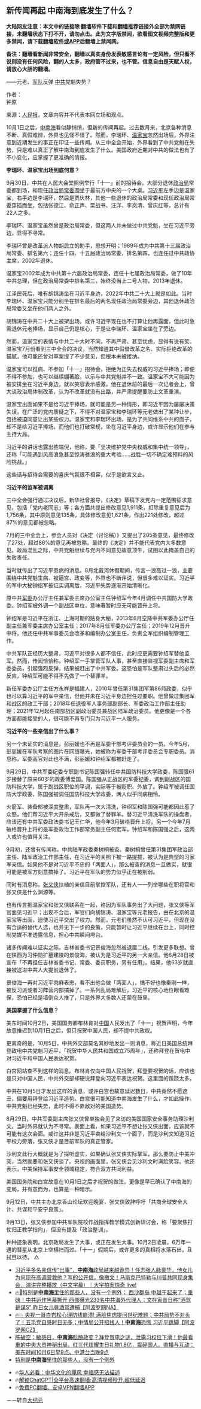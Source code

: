  <!-- 面包屑导航 --> <h2>新传闻再起 中南海到底发生了什么？</h2> <p class="notice"><b>大陆网友注意：本文中的链接除 <a href="https://github.com/bannedbook/fanqiang" >翻墙</a>软件下载和<a href="https://github.com/killgcd/justmysocks/blob/master/README.md">翻墙推荐</a>链接外全部为禁网链接，未翻墙状态下打不开，请勿点击。此为文字版禁闻，欲看图文视频完整版和更多禁闻，请下载<a href="https://github.com/bannedbook/fanqiang">翻墙软件或APP</a>后翻墙上禁闻网。</p><p>备注：翻墙看新闻非常安全，翻墙以真实身份发表敏感言论有一定风险，但只看不说则没有任何风险，翻的人太多，政府管不过来，也不管。信息自由是天赋人权，请放心大胆的翻墙。</b></p>  <div class="entry"> <p>——元老、<a href="https://www.bannedbook.org/bnews/tag/%E5%86%9B%E9%98%9F/" class="st_tag internal_tag" rel="tag" title="标签 军队 下的日志">军队</a>反弹 <a href="https://www.bannedbook.org/bnews/tag/%e4%b8%ad%e5%85%b1/" class="st_tag internal_tag" rel="tag" title="标签 中共 下的日志">中共</a>党魁失势？</p> <p>作者：<br /> 钟原 </p> <p>来源：<span class='wp_keywordlink_affiliate'><a href="https://renminbao.com/" title="人民报" target="_blank">人民报</a></span>，文章内容并不代表本网立场和观点。</p> <p>10月1日之后，<a href="https://www.bannedbook.org/bnews/tag/%e4%b8%ad%e5%8d%97%e6%b5%b7/" class="st_tag internal_tag" rel="tag" title="标签 中南海 下的日志">中南海</a>看似静悄悄，但新的传闻再起。过去数月来，北京各种消息不断、真假难辨，外界也见怪不怪了。然而，李瑞环、<a href="https://www.bannedbook.org/bnews/tag/%e6%b8%a9%e5%ae%b6%e5%ae%9d/" class="st_tag internal_tag" rel="tag" title="标签 温家宝 下的日志">温家宝</a>忽然出场后，外界注意到近期发生的事正在印证一些传闻。从三中全会开始，外界看到了中共党魁在失势，只是难以真正了解中南海到底发生了什么。美国政府近期对中共的做法也有了不小变化，应掌握了更准确的情报。</p> <p><b>李瑞环、温家宝出场到底何意？</b></p> <p>9月30日，中共在人民大会堂照例举行「十一」前的招待会。大部分退休<a href="https://www.bannedbook.org/bnews/tag/%e6%94%bf%e6%b2%bb%e5%b1%80/" class="st_tag internal_tag" rel="tag" title="标签 政治局 下的日志">政治局</a>常委都到场，和现任<a href="https://www.bannedbook.org/bnews/tag/%e6%94%bf%e6%b2%bb%e5%b1%80%e5%b8%b8%e5%a7%94/" class="st_tag internal_tag" rel="tag" title="标签 政治局常委 下的日志">政治局常委</a>围坐于最前方中央的一个大桌。<a href="https://www.bannedbook.org/bnews/tag/%e4%b9%a0%e8%bf%91%e5%b9%b3/" class="st_tag internal_tag" rel="tag" title="标签 习近平 下的日志">习近平</a>左手边是温家宝，右手边是李瑞环，然后是贾庆林，其他一些退休的政治局常委和现任政治局常委穿插而坐，包括张德江、俞正声、栗战书、汪洋、李岚清、曾庆红等，总计有22人之多。</p> <p>李瑞环、温家宝虽然曾是政治局常委，但这两人并未做过中共党魁，坐在习近平旁边，显得不寻常。</p> <p>李瑞环曾是改革派人物胡启立的助手，思想开明；1989年成为中共第十三届政治局常委、排名第六；连任十四、十五届政治局常委，排名第四，也连任过中共政协主席，2002年退休。</p> <p>温家宝2002年成为中共第十六届政治局常委，连任十七届政治局常委，做了10年中共总理，但在政治局常委中排名第三，始终没当上二号人物，2013年退休。</p> <p>江泽民死后，唯有胡锦涛坐在习近平身边，2022年中共二十大上就是如此。当时李瑞环、温家宝只能分别坐在排名最后的两名现任政治局常委旁边，其他退休政治局常委又坐在他们两人之外。</p> <p>胡锦涛在中共二十大上被架出场，或许习近平现在也不打算让他再露面，但此时急需退休元老捧场，显示自己仍是核心，于是让李瑞环、温家宝坐在了旁边。</p>  <p>然而，温家宝的表情与中共二十大时不同，不再严肃、甚至忧虑，显得有说有笑。温家宝7月份看到三中全会的决议，当然知道其中假借改革之名、实际拒绝改革的猫腻，他可能还曾对草案提了不少意见，但根本未被接纳。</p> <p>温家宝可以推病、不参加「十一」招待会，拒绝为正失去权威的习近平捧场；即便不得不参加，也可以继续绷著脸，以示与中共党魁并不一致。温家宝不大可能因为被安排坐在习近平身边，就以笑容表示感激。他在退休前的最后一次记者会上，曾大谈政治局体制改革，认为不改革就没有出路，并严肃提醒要防止文革重演。</p> <p>温家宝出面如果不是给习近平捧场，就可能是另一种情形，即习近平因为屡屡决策失误，在广泛的党内质疑之下，不得不对温家宝和李瑞环等元老做出了某种让步，包括被迫同意让出某些权力。温家宝和李瑞环出场，是为了共同维系中共的面子，却不是给习近平捧场。而他们也打破常规，坐在习近平身边，或许显示他们在参与主持大局。</p> <p>习近平的讲话也露出些端倪，他称，要「坚决维护党中央权威和集中统一领导」，还称「可能遇到风高浪急甚至惊涛骇浪的重大考验……战胜一切不确定难预料的风险挑战。」</p> <p>这些话与招待会需要的喜庆气氛很不相容，似乎是欲言又止。</p> <p><b>习近平的监军被调离</b></p> <p>三中全会强行通过决议后，新华社曾报导，《决定》草稿下发党内一定范围征求意见，包括「党内老同志」等；各方面共提出修改意见1,911条，扣除重复意见后为1,756条，其中原则意见135条，具体修改意见1,621条，作出221处修改，超过87%的意见都被忽略。</p> <p>7月的三中全会上，参会人员对《决定（讨论稿）》又提出了205条意见，最终修改了27处，超过86%的意见再被忽略。最终的《决定》并不能代表党内大多数意见。政局混乱之际，中共党魁继续与党内不同意见故意顶牛，试图以此掩盖自己的失败责任。</p> <p>当时就传出了习近平患病的消息。8月北戴河休假期间，传言一浪高过一浪，主要围绕中共党魁生病、被逼宫、政变等，外界也不断评说，但很多难以证实。习近平的军中大秘钟绍军被证实调离后，习近平失势逐渐开始清晰化。</p> <p>原中共<a href="https://www.bannedbook.org/bnews/tag/%E5%86%9B%E5%A7%94/" class="st_tag internal_tag" rel="tag" title="标签 军委 下的日志">军委</a>办公厅主任兼军委主席办公室主任钟绍军今年4月调任中共国防大学政委。钟绍军被外调一个副战区单位，意味著暂时应无可能晋升上将。</p> <p>钟绍军是习近平在浙江、上海时期的贴身大秘，2013年6月空降中共军委办公厅任副主任兼军委主席办公室主任；2017年8月任军委办公厅主任；2019年12月晋升中将。他还任中共军事委员会改革和编制办公室主任，负责全军组织编制管理工作。</p>  <p>中共军队正经历大整肃，习近平对很多人都不信任，此时应更需要钟绍军替他监军。然而，传闻恰恰称，钟绍军一手掌管军队人事，甚至直接监视军委副主席和军委委员，引起强烈反弹，结果被赶出了中共军委。这恐怕是军队整肃过头后的必然反应，钟绍军可能不得不先做了一个替罪羊。</p> <p>新任军委办公厅主任方永祥是福建人，2010年曾任第31集团军第86师政委，似乎也可以算习近平的军中亲信，但他并未在习近平身边担任过要职。他曾做过集团军和战区的政工干部；2018年任退役军人事务部副部长、军委政治工作部主任助理；2021年12月起任南部战区副政治委员兼战区陆军政治委员。他更像是一个各方面都能接受的人，很可能不再专门只为习近平一人服务。</p> <p><b>习近平的一些亲信出了什么事？</b></p> <p>另一个未证实的消息是，彭丽媛也不再是军委干部考评委员会的一员。今年5月，彭丽媛在军队考察的图片在网络曝光，她被称为军委干部考评委员会专职委员。消息称，军委高官对此也不满，彭丽媛和钟绍军都被赶走了。</p> <p>9月29日，中共军委纪委专职副书记陈国强转任中共国防科技大学政委，陈国强61岁接替了原来60岁的政委傅爱国。陈国强从正战区的军委纪委，调到副战区的国防科技大学，属于副战区职位的平调，实际等于被贬职、外放了。钟绍军被调任国防大学政委，陈国强被调任国防科技大学政委，两人似乎同病相怜。</p> <p>火箭军、装备部被深度整肃，军队再一次大清洗，钟绍军和陈国强可能都因此惹了众怒，他们帮习近平大开杀戒后，又都做了替罪羊。替习近平清洗军队的操盘者，应该还有中共军委政法委书记王仁华，他今年3月破格晋升上将。另一个今年7月破格晋升上将的是军委政治工作部常务副主任何宏军。钟绍军和陈国强之后，这两人或许也值得关注。</p> <p>9月初，还曾有传闻称，中共陆军政委秦树桐被查。秦树桐曾任第31集团军政治部主任、陆军政治工作部主任，在习近平的关照下被一路提拔，被认为是典型的习家军亲信。如果他不是对习近平不忠的「两面人」，那么被查的消息一旦做实，就很可能是被军方刻意搞掉了。习近平在军队的势力似乎正在被削弱。</p> <p>同时有消息称，<a href="https://www.bannedbook.org/bnews/tag/%e5%bc%a0%e5%8f%88%e4%be%a0/" class="st_tag internal_tag" rel="tag" title="标签 张又侠 下的日志">张又侠</a>扶植的亲信目前掌控军队，还有人一一列举哪些在职将官和张又侠是什么渊源等。</p> <p>也有传言把温家宝和张又侠联系在一起，称因为军队事务出了大问题，张又侠等军官面见习近平；出现不合后，军官们向胡锦涛、温家宝等元老报告，由在北京的温家宝等出面，迫使习近平交出了权力。然而，元老们虽然不认可习近平，但现在没有合适的替代人选，也并无下一步的良策，只能暂时让习近平继续在台上，同时控制党媒不准透露信息，担心中共瞬间垮台。</p> <p>诸多传闻难以证实之际，吉林省委书记景俊海忽然被退居二线，引发更多联想。曾在陕西为习仲勋扩墓建陵的景俊海，被认为是习近平的另一大亲信。他6月28日被宣布「不再担任吉林省委书记、常委、委员职务，另有任用」。结果，他63岁就直接被送进中共人大提前退休了。</p> <p>景俊海一再对习近平肉麻表忠，看不出他会做「两面人」，搞不好也像秦刚一样，被反习派或者习阵营内部搞掉了。一系列乱局难解后，习近平的核心地位眼看难保，恐怕已经是墙倒众人推了，只是外界大多数人还蒙在鼓里。</p>  <p><b>美国掌握了什么信息？</b></p> <p>美东时间10月2日，美国国务卿布林肯对<span class='wp_keywordlink_affiliate'><a href="https://www.bannedbook.org/" title="中国" target="_blank">中国</a></span>人民发出了「十一」祝贺声明，今年故意推迟到10月1日之后，但只祝贺中国人民，却不提中共政权。</p> <p>更离奇的是，10月5日，中共外交部莫名其妙地发出一则消息，称近日美国总统拜登致电中共党魁习近平，「祝贺中华人民共和国成立75周年」，还称拜登在贺电中对习近平和中国人民表达祝贺。</p> <p>白宫网站查不到这样的消息。布林肯仅向中国人民祝贺，拜登要祝贺的话，应该也是只对中国人民，中共外交部却硬说拜登向习近平表达祝贺。这里面的蹊跷太多。</p> <p>中共在10月5日才发出这样的消息，或许白宫也故意延迟数日，中共竟然不愿遮丑，偏要用拜登给习近平造势。白宫很可能知道中南海发生了什么，才如此操作。中共党魁已经失势，此时不得不靠敌对的美国造势。</p> <p>8月29日，中共军委副主席张又侠曾单独会见了来访的美国国家安全事务助理沙利文。当时外界就认为不寻常。表面上看，如果习近平不想让张又侠出面，应该就不可能有这次会面。或许这并非是习近平卖给沙利文一个面子，而是沙利文知道习近平权力旁落，张又侠才是目前军队的真正管家。</p> <p>沙利文此行大概就是为了探听虚实，如果确认张又侠实际掌军，那么要防止中美冲突，当然就要和张又侠谈了。央视的画面里，张又侠会见沙利文时满脸笑容。他还表示，中美保持军事安全领域稳定，符合双方共同利益。</p> <p>美国国务院和白宫故意在10月1日之后才祝贺的做法，更像是早已确认了中南海的变局，并有意而为，也算是一种暗示。</p> <p>9月12日，中共主办北京香山论坛欢迎晚宴，张又侠致辞呼吁「共商全球安全大计、共谋和平安宁良策」。</p> <p>9月13日，张又侠参加中共军队院校作战指挥教学模式创新研讨会，称「要聚焦打仗归正教学指向」，但没有提及「政治整训」。</p> <p>种种迹象表明，北京政局发生了大事，或正在发生大事。10月2日凌晨，6万年一遇的彗星从北京上空横扫而过。「十一」假期后，或许更多的真相将水落石出，且拭目以待。 △</p>  <!--<div id="taboola-mid-1"></div>--><ul class='op-related-articles' title='相关阅读'> <li><a href='https://www.bannedbook.org/bnews/sohnews/20241007/2098397.html' target='_blank'>习近平多名亲信传“出事”，<b>中南海</b>政局越来越诡异！任志强人脉豪华，他女儿为何现在高调营救他？写的公开信，像檄文！马斯克巴特勒与川普共同现身集会，演讲完整播放（中文字幕）｜大宇拍案惊奇 live!</a></li> <li><a href='https://www.bannedbook.org/bnews/bannedvideo/20241006/2098335.html' target='_blank'>🔥🏯特别是<b>中南海</b>里住的那些人，没有一个例外； 西沙群岛 中越干起来了；重磅！中共运作黑幕撕开 西部曝光233名中共海外代理人；文在寅昔日称“酒驾是谋S” 昨日女儿竟酒驾遭捕【阿波罗网NA】</a></li> <li><a href='https://www.bannedbook.org/bnews/bannedvideo/20241006/2098305.html' target='_blank'>🔥💥 央视一哥白岩松心理防线崩溃! 满脸焦虑提问世纪难题；中共局势不对头了！五毛党自感时日无多；中情局公开招线人！<b>中南海</b>恐慌 习近平跳脚【阿波罗网CZ】</a></li> <li><a href='https://www.bannedbook.org/bnews/sohnews/20241006/2098284.html' target='_blank'>陈破空：敏感日，<b>中南海</b>酝酿政变？拜登贺电之谜，泄露习权位下滑！他最看重的中央大员神秘出局。红三代炫耀生日礼物1.8亿，震碎国人。直播与互动：美东时间10月6日早9点、中港台当晚9点</a></li> <li><a href='https://www.bannedbook.org/bnews/topimagenews/20241006/2098197.html' target='_blank'>特别是<b>中南海</b>里住的那些人，没有一个例外</a></li> </ul> <ul class="texttj"> <!--<li>🔥<a href="https://www.bannedbook.org/bnews/ssgc/20230219/1850782.html" target="_blank">法国犹太老板：神告诉我们，只有一位中国人能救人类</a></li>--> <li>🔥<a href="https://www.bannedbook.org/bnews/comments/20220220/1694796.html" target="_blank">华人必看：中华文化的飓风 幸福感无法描述</a></li> <li>🔥<a href="https://github.com/bannedbook/fanqiang/wiki/V2ray%E6%9C%BA%E5%9C%BA" target="_blank">解锁ChatGPT|全平台高速翻墙:高清视频秒开,超低延迟</a></li> <li>🔥<a href="https://github.com/bannedbook/fanqiang/wiki/%E7%A6%81%E9%97%BB%E7%BD%91%E5%AE%89%E5%8D%93%E7%BF%BB%E5%A2%99%E6%96%B0%E9%97%BBAPP" target="_blank">免费PC翻墙、安卓VPN翻墙APP</a></li> </ul><p>－－转自<span class='wp_keywordlink_affiliate'><a href="http://www.epochtimes.com/" title="大纪元" target="_blank">大纪元</a></span></p><a name='sharetosocial'></a> <div style="margin-bottom:5px;padding-bottom:5px;clear:both"> <div id="archive-pix-1" class="banner-ads"> <!-- AuctionX Display platform tag START --> <div id="27602x728x90x621x_ADSLOT1" clicktrack="%%CLICK_URL_ESC%%"></div>  <!-- AuctionX Display platform tag END --> </div> <div id="archive-pix-2" class="banner-ads"> <!-- AuctionX Display platform tag START --> <div id="27556x300x250x621x_ADSLOT1" clicktrack="%%CLICK_URL_ESC%%" style="margin:0 auto;text-align:center"></div>  <!-- AuctionX Display platform tag END --> </div> </div>  <div id="archive-pix-1" class="banner-ads"> <!-- AuctionX Display platform tag START --> <div id="27603x728x90x621x_ADSLOT1" clicktrack="%%CLICK_URL_ESC%%"></div>  <!-- AuctionX Display platform tag END --> </div> </div><!--END ENTRY--> 